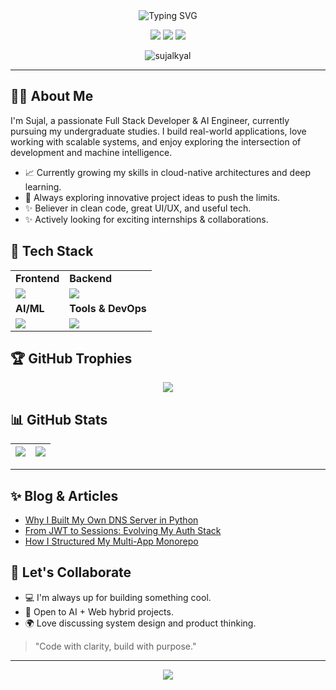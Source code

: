 <!-- GitHub Profile README for Full Stack & AI Engineer (Student) -->

<div align="center">
  <img src="https://readme-typing-svg.herokuapp.com?font=Fira+Code&size=30&pause=100&color=00F7D2&center=true&vCenter=true&width=500&lines=Hey+there+%F0%9F%91%8B;I'm+Sujal+Kyal;Full-Stack+%7C+AI+Engineer;Open+Source+Enthusiast;Student+%7C+Lifelong+Learner" alt="Typing SVG" />
</div>

<p align="center">
  <a href="https://www.linkedin.com/in/sujalkyal"><img src="https://skillicons.dev/icons?i=linkedin" /></a>
  <a href="https://x.com/sujalkyal"><img src="https://skillicons.dev/icons?i=twitter" /></a>
  <a href="https://sujalkyal.dev"><img src="https://img.icons8.com/?size=100&id=phOKFKYpe00C&format=png&color=000000" /></a>
</p>

<p align="center">
  <img src="https://komarev.com/ghpvc/?username=sujalkyal&label=Profile+Views&color=0e75b6&style=flat" alt="sujalkyal" />
</p>

---

## 👨‍💻 About Me

I'm Sujal, a passionate Full Stack Developer & AI Engineer, currently pursuing my undergraduate studies. I build real-world applications, love working with scalable systems, and enjoy exploring the intersection of development and machine intelligence.

- 📈 Currently growing my skills in cloud-native architectures and deep learning.
- 🧰 Always exploring innovative project ideas to push the limits.
- ✨ Believer in clean code, great UI/UX, and useful tech.
- ✨ Actively looking for exciting internships & collaborations.

## 🔧 Tech Stack

<table>
<tr>
  <td><strong>Frontend</strong></td>
  <td><strong>Backend</strong></td>
</tr>
<tr>
  <td><img src="https://skillicons.dev/icons?i=react,nextjs,tailwind,html,css,js" /></td>
  <td><img src="https://skillicons.dev/icons?i=nodejs,express,fastapi,prisma,mongodb,postgres" /></td>
</tr>
<tr>
  <td><strong>AI/ML</strong></td>
  <td><strong>Tools & DevOps</strong></td>
</tr>
<tr>
  <td><img src="https://skillicons.dev/icons?i=python,tensorflow,pytorch,scikit-learn" /></td>
  <td><img src="https://skillicons.dev/icons?i=git,github,docker,vscode,vercel" /></td>
</tr>
</table>

## 🏆 GitHub Trophies

<p align="center">
  <img src="https://github-profile-trophy.vercel.app/?username=sujalkyal&theme=monokai&no-bg=true&column=7&margin-w=10" />
</p>

## 📊 GitHub Stats

| ![](https://github-readme-stats.vercel.app/api?username=sujalkyal&show_icons=true&theme=tokyonight&count_private=true) | ![](https://github-readme-stats.vercel.app/api/top-langs/?username=sujalkyal&layout=compact&theme=tokyonight) |
|---|---|

---

## ✨ Blog & Articles

- [Why I Built My Own DNS Server in Python](https://blog.sujalkyal.dev/dns-server)
- [From JWT to Sessions: Evolving My Auth Stack](https://blog.sujalkyal.dev/auth-stack)
- [How I Structured My Multi-App Monorepo](https://blog.sujalkyal.dev/turborepo)

## 🤝 Let's Collaborate

- 💻 I'm always up for building something cool.
- 🧠 Open to AI + Web hybrid projects.
- 🌍 Love discussing system design and product thinking.

> "Code with clarity, build with purpose."

---

<p align="center">
  <img src="https://capsule-render.vercel.app/api?type=waving&height=120&color=gradient&section=footer"/>
</p>
